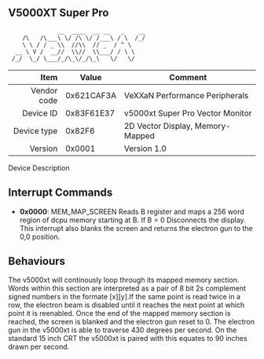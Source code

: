 V5000XT Super Pro
----

```
              __  ____  __ __   _    __
    /\   /\___\ \/ /\ \/ /___\ / \  /_/ 
    \ \ / / _ \\  //\\  // _  / ^ \     
  __ \ V /  __//  \\//  \\___/ / \ \    
 /_/  \_/ \___/_/\_\/_/\_\   \/   \/  

```

|     Item       |   Value    |   Comment
| -------------: | ---------- | ----------------
|    Vendor code | 0x621CAF3A | VeXXaN Performance Peripherals
|      Device ID | 0x83F61E37 | v5000xt Super Pro Vector Monitor 
|    Device type | 0x82F6     | 2D Vector Display, Memory-Mapped
|        Version | 0x0001     | Version 1.0 

Device Description

Interrupt Commands
----

 - **0x0000**: MEM_MAP_SCREEN
	Reads B register and maps a 256 word region of dcpu memory starting at B.  If B = 0 Disconnects the display.  This interrupt also blanks the screen and returns the electron gun to the 0,0 position.


Behaviours
----
The v5000xt will continously loop through its mapped memory section.  Words within this section are interpreted as a pair of 8 bit 2s complement signed numbers in the formate [x][y].If the same point is read twice in a row, the electron beam is disabled until it reaches the next point at which point it is reenabled.  Once the end of the mapped memory section is reached, the screen is blanked and the electron gun reset to 0.
The electron gun in the v5000xt is able to traverse 430 degrees per second.  On the standard 15 inch CRT the v5000xt is paired with this equates to 90 inches drawn per second. 
